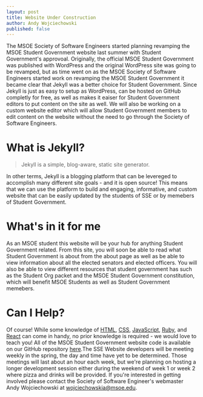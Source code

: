 ```yaml
---
layout: post
title: Website Under Construction
author: Andy Wojciechowski
published: false
---
```

The MSOE Society of Software Engineers started planning revamping the MSOE Student Government website last summer with Student Government's approvoal. Originally, the official MSOE Student Government was published with WordPress and the original WordPress site was going to be revamped<!--end_excerpt-->, but as time went on as the MSOE Society of Software Engineers started work on revamping the MSOE Student Government it became clear that Jekyll was a better choice for Student Government. Since Jekyll is just as easy to setup as WordPress, can be hosted on GitHub completly for free, as well as makes it eaiser for Student Government editors to put content on the site as well. We will also be working on a custom website editor which will allow Student Government members to edit content on the website without the need to go through the Society of Software Engineers. 

# What is Jekyll?
> Jekyll is a simple, blog-aware, static site generator.

In other terms, Jekyll is a blogging platform that can be levereged to accomplish many different site goals - and it is open source! This means that we can use the platform to build and engaging, informative, and custom website that can be easily updated by the students of SSE or by memebers of Student Government.

# What's in it for me
As an MSOE student this website will be your hub for anything Student Government related. From this site, you will soon be able to read what Student Government is about from the about page as well as be able to view information about all the elected senators and elected officers. You will also be able to view different resources that student government has such as the Student Org packet and the MSOE Student Government constitution, which will benefit MSOE Students as well as Student Government memebers.

# Can I Help?
Of course! While some knowledge of [HTML](https://www.w3.org/html/), [CSS](https://www.w3.org/Style/CSS/), [JavaScript](https://developer.mozilla.org/en-US/docs/Web/JavaScript), [Ruby](https://www.ruby-lang.org/en/), and [React](https://reactjs.org/) can come in handy, no prior knowledge is required - we would love to teach you! All of the MSOE Student Government website code is available on our GitHub repository [here](https://github.com/msoe-sg/msoe-sg.github.io).The SSE Website developers will be meeting weekly in the spring, the day and time have yet to be determined. Those meetings will last about an hour each week, but we're planning on hosting a longer development session either during the weekend of week 1 or week 2 where pizza and drinks will be provided. If you're interested in getting involved please contact the Society of Software Engineer's webmaster Andy Wojciechowski at wojciechowskia@msoe.edu.
